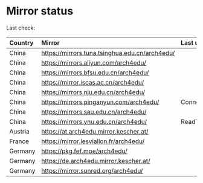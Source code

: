 <script src="./time.js"></script>
# Mirror status
Last check: <script type="text/javascript">localize(1677435813.2663763);</script>

|Country|Mirror|Last update|
|:------|:-----|:----------|
|China|https://mirrors.tuna.tsinghua.edu.cn/arch4edu/|<script type="text/javascript">localize(1677393324);</script>|
|China|https://mirrors.aliyun.com/arch4edu/|<script type="text/javascript">localize(1677349993);</script>|
|China|https://mirrors.bfsu.edu.cn/arch4edu/|<script type="text/javascript">localize(1677393324);</script>|
|China|https://mirror.iscas.ac.cn/arch4edu/|<script type="text/javascript">localize(1677393324);</script>|
|China|https://mirrors.nju.edu.cn/arch4edu/|<script type="text/javascript">localize(1677393324);</script>|
|China|https://mirrors.pinganyun.com/arch4edu/|ConnectionError|
|China|https://mirrors.sau.edu.cn/arch4edu/|<script type="text/javascript">localize(1673850842);</script>|
|China|https://mirrors.ynu.edu.cn/arch4edu/|ReadTimeout|
|Austria|https://at.arch4edu.mirror.kescher.at/|<script type="text/javascript">localize(1677393324);</script>|
|France|https://mirror.lesviallon.fr/arch4edu/|<script type="text/javascript">localize(1677393324);</script>|
|Germany|https://pkg.fef.moe/arch4edu/|<script type="text/javascript">localize(1677393324);</script>|
|Germany|https://de.arch4edu.mirror.kescher.at/|<script type="text/javascript">localize(1677393324);</script>|
|Germany|https://mirror.sunred.org/arch4edu/|<script type="text/javascript">localize(1677393324);</script>|

<script src="./tablefilter/tablefilter.js"></script>
<script src="./table.js"></script>